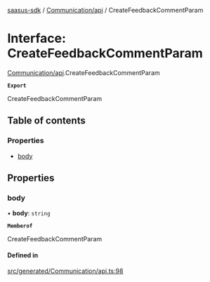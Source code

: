 [saasus-sdk](../README.md) / [Communication/api](../modules/Communication_api.md) / CreateFeedbackCommentParam

# Interface: CreateFeedbackCommentParam

[Communication/api](../modules/Communication_api.md).CreateFeedbackCommentParam

**`Export`**

CreateFeedbackCommentParam

## Table of contents

### Properties

- [body](Communication_api.CreateFeedbackCommentParam.md#body)

## Properties

### body

• **body**: `string`

**`Memberof`**

CreateFeedbackCommentParam

#### Defined in

[src/generated/Communication/api.ts:98](https://github.com/saasus-platform/saasus-sdk-javascript/blob/09ef427/src/generated/Communication/api.ts#L98)
